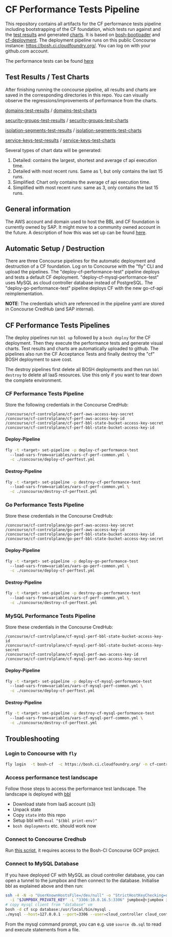 # CF Performance Tests Pipeline

This repository contains all artifacts for the CF performance tests pipeline including bootstrapping of the CF foundation, which tests run against and the [test results](test-results) and generated [charts](test-charts). It is based on [bosh-bootloader](https://github.com/cloudfoundry/bosh-bootloader) and [cf-deployment](https://github.com/cloudfoundry/cf-deployment). The deployment pipeline runs on this public Concourse instance: https://bosh.ci.cloudfoundry.org/. You can log on with your github.com account.

The performance tests can be found [here](https://github.com/cloudfoundry/cf-performance-tests)

## Test Results / Test Charts

After finishing running the concourse pipeline, all results and charts are saved in the corresponding directories in this repo. You can visually observe the regressions/improvements of performance from the charts.

[domains-test-results](test-results/domains-test-results/v1/) / [domains-test-charts](test-charts/domains-test-results/v1/)

[security-groups-test-results](test-results/security-groups-test-results/v1) / [security-groups-test-charts](test-charts/security-groups-test-results/v1/)

[isolation-segments-test-results](test-results/isolation-segments-test-results/v1/) / [isolation-segments-test-charts](test-charts/isolation-segments-test-results/v1/)

[service-keys-test-results](test-results/service-keys-test-results/v1/) / [service-keys-test-charts](test-charts/service-keys-test-results/v1/)

Several types of chart data will be generated:

1. Detailed: contains the largest, shortest and average cf api execution time.
2. Detailed with most recent runs. Same as 1, but only contains the last 15 runs.
3. Simplified: Chart only contains the average cf api execution time.
4. Simplified with most recent runs: same as 3, only contains the last 15 runs.

## General information
The AWS account and domain used to host the BBL and CF foundation is currently owned by SAP. It might move to a community owned account in the future. A description of how this was set up can be found [here](docs/manual-setup.md).

## Automatic Setup / Destruction

There are three Concourse pipelines for the automatic deployment and destruction of a CF foundation. Log on to Concourse with the "fly" CLI and upload the pipelines. The "deploy-cf-performance-test" pipeline deploys and tests a default CF deployment. "deploy-cf-mysql-performance-test" uses MySQL as cloud controller database instead of PostgreSQL. The "deploy-go-performance-test" pipeline deploys CF with the new go-cf-api reimplementation.

**NOTE**: The credentials which are referenced in the pipeline yaml are stored in Concourse CredHub (and SAP internal).

## CF Performance Tests Pipelines

The deploy pipelines run `bbl up` followed by a `bosh deploy` for the CF deployment. Then they execute the performance tests and generate visual charts. Test results and charts are automatically uploaded to github. The pipelines also run the CF Acceptance Tests and finally destroy the "cf" BOSH deployment to save cost.

The destroy pipelines first delete all BOSH deployments and then run `bbl destroy` to delete all IaaS resources. Use this only if you want to tear down the complete environment.

### CF Performance Tests Pipeline

Store the following credentials in the Concourse CredHub:
```
/concourse/cf-controlplane/cf-perf-aws-access-key-secret
/concourse/cf-controlplane/cf-perf-aws-access-key-id
/concourse/cf-controlplane/cf-perf-bbl-state-bucket-access-key-secret
/concourse/cf-controlplane/cf-perf-bbl-state-bucket-access-key-id
```

#### Deploy-Pipeline
```bash
fly -t <target> set-pipeline -p deploy-cf-performance-test
  --load-vars-from=variables/vars-cf-perf-common.yml \
  -c ./concourse/deploy-cf-perftest.yml
```
#### Destroy-Pipeline
```bash
fly -t <target> set-pipeline -p destroy-cf-performance-test
  --load-vars-from=variables/vars-cf-perf-common.yml \
  -c ./concourse/destroy-cf-perftest.yml
```

### Go Performance Tests Pipeline

Store these credentials in the Concourse CredHub:
```
/concourse/cf-controlplane/go-perf-aws-access-key-secret
/concourse/cf-controlplane/go-perf-aws-access-key-id
/concourse/cf-controlplane/go-perf-bbl-state-bucket-access-key-id
/concourse/cf-controlplane/go-perf-bbl-state-bucket-access-key-secret
```

#### Deploy-Pipeline
```bash
fly -t <target> set-pipeline -p deploy-go-performance-test
  --load-vars-from=variables/vars-go-perf-common.yml \
  -c ./concourse/deploy-cf-perftest.yml
```

#### Destroy-Pipeline
```bash
fly -t <target> set-pipeline -p destroy-go-performance-test
  --load-vars-from=variables/vars-cf-perf-common.yml \
  -c ./concourse/destroy-cf-perftest.yml
```

### MySQL Performance Tests Pipeline

Store these credentials in the Concourse CredHub:
```
/concourse/cf-controlplane/cf-mysql-perf-bbl-state-bucket-access-key-id
/concourse/cf-controlplane/cf-mysql-perf-bbl-state-bucket-access-key-secret
/concourse/cf-controlplane/cf-mysql-perf-aws-access-key-id
/concourse/cf-controlplane/cf-mysql-perf-aws-access-key-secret
```

#### Deploy-Pipeline
```bash
fly -t <target> set-pipeline -p deploy-cf-mysql-performance-test
  --load-vars-from=variables/vars-cf-mysql-perf-common.yml \
  -c ./concourse/deploy-cf-perftest.yml
```

#### Destroy-Pipeline
```bash
fly -t <target> set-pipeline -p destroy-cf-mysql-performance-test
  --load-vars-from=variables/vars-cf-mysql-perf-common.yml \
  -c ./concourse/destroy-cf-perftest.yml
```

## Troubleshooting
### Login to Concourse with `fly`
```bash
fly login  -t bosh-cf  -c https://bosh.ci.cloudfoundry.org/ -n cf-controlplane
```

### Access performance test landscape
Follow those steps to access the performance test landscape. The landscape is deployed with [bbl](https://github.com/cloudfoundry/bosh-bootloader) 
- Download state from IaaS account (s3)
- Unpack state
- Copy `state` into this repo
- Setup bbl with `eval "$(bbl print-env)"`
- `bosh deployments` etc. should work now

### Connect to Concourse Credhub
Run [this script](https://github.com/cloudfoundry/bosh-community-stemcell-ci-infra/blob/main/start-credhub-cli.sh), it requires access to the Bosh-CI Concourse GCP project.

### Connect to MySQL Database
If you have deployed CF with MySQL as cloud controller database, you can open a tunnel to the jumpbox and then connect to the database. Initialise bbl as explained above and then run:
```bash
ssh -4 -N -o "UserKnownHostsFile=/dev/null" -o "StrictHostKeyChecking=no" -o "ServerAliveInterval=30" -o "ServerAliveCountMax=10" -o "IPQoS=throughput" \
  -i "$JUMPBOX_PRIVATE_KEY" -L "3306:10.0.16.5:3306" jumpbox@<jumpbox ip from $BOSH_ALL_PROXY> &
# copy mysql client from "database" vm
bosh -d cf scp database:/usr/local/bin/mysql .
./mysql --host=127.0.0.1 --port=3306 --user=cloud_controller cloud_controller --password=<cc_database_password from credhub>
```
From the mysql command prompt, you can e.g. use `source db.sql` to read and execute statements from a file.
